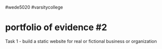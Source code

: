 #wede5020 #varsitycollege
# portfolio of evidence #2
Task 1 - build a static website for real or fictional business or organization
